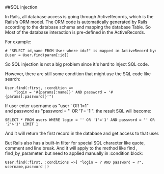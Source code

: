 ##SQL injection

In Rails, all database access is going through ActiveRecords, which is the Rails's ORM model. The ORM code is automatically generated by Rails according to the database schema and mapping the database Table. So Most of the database interaction is pre-defined in the ActiveRecords. 

For example:

	# "SELECT id,name FROM User where id=?" is mapped in ActiveRecord by:	@user = User.find(param[:id])
So SQL injection is not a big problem since it's hard to inject SQL code.
However, there are still some condition that might use the SQL code like search:
	User.find(:first, :condition => 
		"login = '#{params[:name]}' AND password = '#{params[:password]}'")

If user enter username as "user ' OR 1=1"  
and password as "password = '' OR '1'= '1'". the result SQL will become:

	SELECT * FROM users WHERE login = '' OR '1'='1' AND password = '' OR '2'>'1' LIMIT 1

And it will return the first record in the database and get access to that user.

But Rails also has a built-in filter for special SQL character like quote, comment and line break. And it will apply to the method like find , find_by_parameter. but need to applied manually in :condition block:

	User.find(:first, :conditions =>[ "login = ? AND password = ?", username,password ])
	


